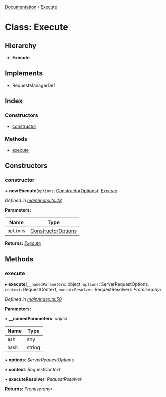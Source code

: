[Documentation](../README.md) › [Execute](execute.md)

# Class: Execute

## Hierarchy

* **Execute**

## Implements

* RequestManagerDef

## Index

### Constructors

* [constructor](execute.md#constructor)

### Methods

* [execute](execute.md#execute)

## Constructors

###  constructor

\+ **new Execute**(`options`: [ConstructorOptions](../README.md#constructoroptions)): *[Execute](execute.md)*

*Defined in [main/index.ts:28](https://github.com/badbatch/graphql-box/blob/f1482f8/packages/execute/src/main/index.ts#L28)*

**Parameters:**

Name | Type |
------ | ------ |
`options` | [ConstructorOptions](../README.md#constructoroptions) |

**Returns:** *[Execute](execute.md)*

## Methods

###  execute

▸ **execute**(`__namedParameters`: object, `options`: ServerRequestOptions, `context`: RequestContext, `executeResolver`: RequestResolver): *Promise‹any›*

*Defined in [main/index.ts:50](https://github.com/badbatch/graphql-box/blob/f1482f8/packages/execute/src/main/index.ts#L50)*

**Parameters:**

▪ **__namedParameters**: *object*

Name | Type |
------ | ------ |
`ast` | any |
`hash` | string |

▪ **options**: *ServerRequestOptions*

▪ **context**: *RequestContext*

▪ **executeResolver**: *RequestResolver*

**Returns:** *Promise‹any›*
